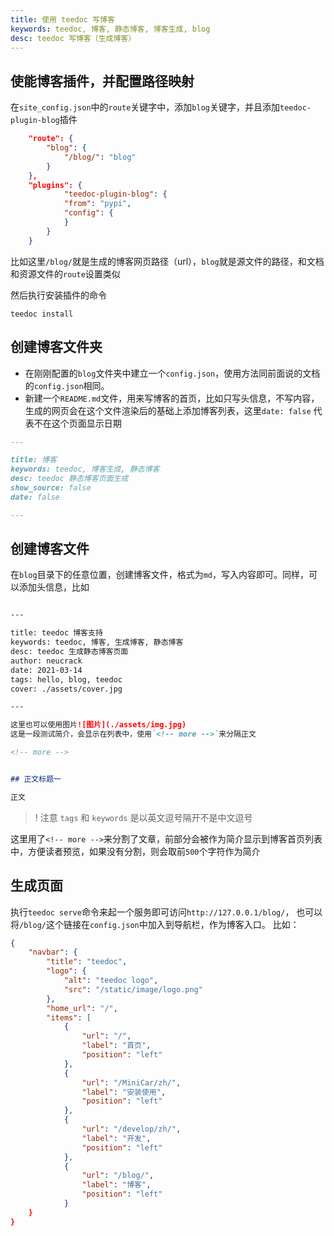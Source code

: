 ```yaml
---
title: 使用 teedoc 写博客
keywords: teedoc, 博客, 静态博客, 博客生成, blog
desc: teedoc 写博客（生成博客）
---
```


## 使能博客插件，并配置路径映射

在`site_config.json`中的`route`关键字中，添加`blog`关键字，并且添加`teedoc-plugin-blog`插件
```json
    "route": {
        "blog": {
            "/blog/": "blog"
        }
    },
    "plugins": {
            "teedoc-plugin-blog": {
            "from": "pypi",
            "config": {
            }
        }
    }
```

比如这里`/blog/`就是生成的博客网页路径（url），`blog`就是源文件的路径，和文档和资源文件的`route`设置类似

然后执行安装插件的命令
```shell
teedoc install
```


## 创建博客文件夹

* 在刚刚配置的`blog`文件夹中建立一个`config.json`，使用方法同前面说的文档的`config.json`相同。
* 新建一个`README.md`文件，用来写博客的首页，比如只写头信息，不写内容，生成的网页会在这个文件渲染后的基础上添加博客列表，这里`date: false` 代表不在这个页面显示日期

```markdown
---

title: 博客
keywords: teedoc, 博客生成, 静态博客
desc: teedoc 静态博客页面生成
show_source: false
date: false

---

```

## 创建博客文件

在`blog`目录下的任意位置，创建博客文件，格式为`md`，写入内容即可。同样，可以添加头信息，比如
```markdown

---

title: teedoc 博客支持
keywords: teedoc, 博客, 生成博客, 静态博客
desc: teedoc 生成静态博客页面
author: neucrack
date: 2021-03-14
tags: hello, blog, teedoc
cover: ./assets/cover.jpg

---

这里也可以使用图片![图片](./assets/img.jpg)
这是一段测试简介，会显示在列表中，使用`<!-- more -->`来分隔正文

<!-- more -->


## 正文标题一

正文


```

>! 注意 `tags` 和 `keywords` 是以英文逗号隔开不是中文逗号


这里用了`<!-- more -->`来分割了文章，前部分会被作为简介显示到博客首页列表中，方便读者预览，如果没有分割，则会取前`500`个字符作为简介

## 生成页面

执行`teedoc serve`命令来起一个服务即可访问`http://127.0.0.1/blog/`， 也可以将`/blog/`这个链接在`config.json`中加入到导航栏，作为博客入口。
比如：
```json
{
    "navbar": {
        "title": "teedoc",
        "logo": {
            "alt": "teedoc logo",
            "src": "/static/image/logo.png"
        },
        "home_url": "/",
        "items": [
            {
                "url": "/",
                "label": "首页",
                "position": "left"
            },
            {
                "url": "/MiniCar/zh/",
                "label": "安装使用",
                "position": "left"
            },
            {
                "url": "/develop/zh/",
                "label": "开发",
                "position": "left"
            },
            {
                "url": "/blog/",
                "label": "博客",
                "position": "left"
            }
    }
}
```

